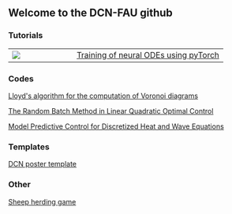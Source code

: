 ## Welcome to the DCN-FAU github

### Tutorials
<table width = "100%">
  <tr width = "100%">
    <td width="30%"> <img src="/robust_neuralODE/blob/master/trajectory.giff"  ></td>
    <td width="70%"> <a href="/robust_neuralODE">Training of neural ODEs using pyTorch</a> </td>
  </tr>
</table>


### Codes
[Lloyd's algorithm for the computation of Voronoi diagrams](https://github.com/DCN-FAU/Lloyds-algorithm)

[The Random Batch Method in Linear Quadratic Optimal Control](https://github.com/danielveldman/rbm_lq)

[Model Predictive Control for Discretized Heat and Wave Equations](https://github.com/danielveldman/lq_mpc)

### Templates
[DCN poster template](https://github.com/DCN-FAU/DCN_poster_template.git)

### Other
[Sheep herding game](https://github.com/danielveldman/sheep_herding_game.git)
